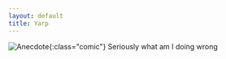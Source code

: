 ```yaml
---
layout: default
title: Yarp
---
```


![Anecdote]({{site.github.url}}/assets/comics/anecdote.jpeg){:class="comic"}
Seriously what am I doing wrong
